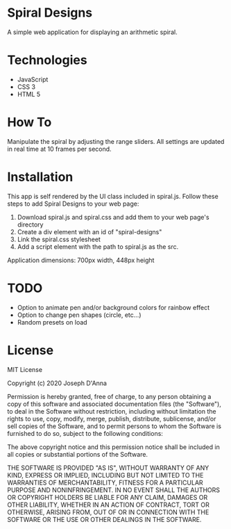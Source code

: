 # Spiral Designs 
A simple web application for displaying an arithmetic spiral. 

# Technologies
- JavaScript
- CSS 3
- HTML 5

# How To
Manipulate the spiral by adjusting the range sliders. 
All settings are updated in real time at 10 frames per second. 

# Installation
This app is self rendered by the UI class included in spiral.js.
Follow these steps to add Spiral Designs to your web page:

1. Download spiral.js and spiral.css and add them to your web page's 
directory
2. Create a div element with an id of "spiral-designs"
3. Link the spiral.css stylesheet
4. Add a script element with the path to spiral.js as the src.

Application dimensions: 700px width, 448px height

# TODO
- Option to animate pen and/or background colors for rainbow effect
- Option to change pen shapes (circle, etc...)
- Random presets on load


# License
MIT License

Copyright (c) 2020 Joseph D'Anna

Permission is hereby granted, free of charge, to any person obtaining a copy
of this software and associated documentation files (the "Software"), to deal
in the Software without restriction, including without limitation the rights
to use, copy, modify, merge, publish, distribute, sublicense, and/or sell
copies of the Software, and to permit persons to whom the Software is
furnished to do so, subject to the following conditions:

The above copyright notice and this permission notice shall be included in all
copies or substantial portions of the Software.

THE SOFTWARE IS PROVIDED "AS IS", WITHOUT WARRANTY OF ANY KIND, EXPRESS OR
IMPLIED, INCLUDING BUT NOT LIMITED TO THE WARRANTIES OF MERCHANTABILITY,
FITNESS FOR A PARTICULAR PURPOSE AND NONINFRINGEMENT. IN NO EVENT SHALL THE
AUTHORS OR COPYRIGHT HOLDERS BE LIABLE FOR ANY CLAIM, DAMAGES OR OTHER
LIABILITY, WHETHER IN AN ACTION OF CONTRACT, TORT OR OTHERWISE, ARISING FROM,
OUT OF OR IN CONNECTION WITH THE SOFTWARE OR THE USE OR OTHER DEALINGS IN THE
SOFTWARE.